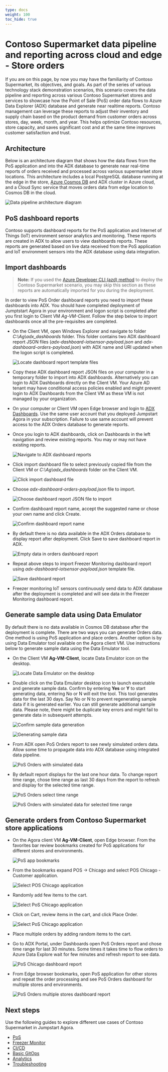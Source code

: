 ```yaml
---
type: docs
weight: 100
toc_hide: true
---
```


# Contoso Supermarket data pipeline and reporting across cloud and edge - Store orders

If you are on this page, by now you may have the familiarity of Contoso Supermarket, its objectives, and goals. As part of the series of various technology stack demonstration scenarios, this scenario covers the data pipeline and reporting across various Contoso Supermarket stores and services to showcase how the Point of Sale (PoS) order data flows to Azure Data Explorer (ADX) database and generate near realtime reports. Contoso management can leverage these reports to adjust their inventory and supply chain based on the product demand from customer orders across stores, day, week, month, and year. This helps optimize Contoso resources, store capacity, and saves significant cost and at the same time improves customer satisfaction and trust.

## Architecture

Below is an architecture diagram that shows how the data flows from the PoS application and into the ADX database to generate near real-time reports of orders received and processed across various supermarket store locations. This architecture includes a local PostgreSQL database running at the edge in the store, [Azure Cosmos DB](https://learn.microsoft.com/azure/cosmos-db/introduction) and ADX cluster in Azure cloud, and a Cloud Sync service that moves orders data from edge location to Cosmos DB in the cloud.

![Data pipeline architecture diagram](./img/contoso_supermarket_pos_service_architecture.png)

## PoS dashboard reports

Contoso supports dashboard reports for the PoS application and Internet of Things (IoT) environment sensor analytics and monitoring. These reports are created in ADX to allow users to view dashboards reports. These reports are generated based on live data received from the PoS application and IoT environment sensors into the ADX database using data integration.

## Import dashboards

> **Note:** If you used the [Azure Developer CLI (azd) method](https://github.com/microsoft/azure_arc/blob/jumpstart_ag/docs/azure_jumpstart_ag/contoso_supermarket/deployment/_index.md#deployment-via-azure-developer-cli-experimental) to deploy the Contoso Supermarket scenario, you may skip this section as these reports are automatically imported for you during the deployment.

In order to view PoS Order dashboard reports you need to import these dashboards into ADX. You should have completed deployment of Jumptstart Agora in your environment and logon script is completed after you first login to Client VM _Ag-VM-Client_. Follow the step below to import dashboards once all the pre-requisites are completed.

- On the Client VM, open Windows Explorer and navigate to folder _C:\Ag\adx_dashboards_ folder. This folder contains two ADX dashboard report JSON files (_adx-dashboard-iotsensor-payload.json_ and _adx-dashboard-orders-payload.json_) with ADX name and URI updated when the logon script is completed.

  ![Locate dashboard report template files](./img/adx_dashboard_report_files.png)

- Copy these ADX dashboard report JSON files on your computer in a temporary folder to import into ADX dashboards. Alternatively you can login to ADX Dashboards directly on the Client VM. Your Azure AD tenant may have conditional access policies enabled and might prevent login to ADX Dashboards from the Client VM as these VM is not managed by your organization.

- On your computer or Client VM open Edge browser and login to [ADX Dashboards](https://dataexplorer.azure.com/). Use the same user account that you deployed Jumpstart Agora in your subscription. Failure to use same account will prevent access to the ADX Orders database to generate reports.

- Once you login to ADX dashboards, click on Dashboards in the left navigation and review existing reports. You may or may not have existing reports.

  ![Navigate to ADX dashboard reports](./img/adx_view_dashboards.png)

- Click import dashboard file to select previously copied file from the Client VM or _C:\Ag\adx_dashboards_ folder on the Client VM.

  ![Click import dashboard file](./img/adx_import_dashboard_file.png)

- Choose _adx-dashboard-orders-payload.json_ file to import.

  ![Choose dashboard report JSON file to import](./img/adx_select_dashboard_file.png)

- Confirm dashboard report name, accept the suggested name or chose your own name and click Create.

  ![Confirm dashboard report name](./img/adx_confirm_dashboard_report_name.png)

- By default there is no data available in the ADX Orders database to display report after deployment. Click Save to save dashboard report in ADX.

  ![Empty data in orders dashboard report](./img/adx_orders_report_empty_data.png)

- Repeat above steps to import Freezer Monitoring dashboard report using _adx-dashboard-iotsensor-payload.json_ template file.

  ![Save dashboard report](./img/adx_iot_report_withdata.png)

- Freezer monitoring IoT sensors continuously send data to ADX database after the deployment is completed and will see data in the Freezer Monitoring dashboard report.

## Generate sample data using Data Emulator

By default there is no data available in Cosmos DB database after the deployment is complete. There are two ways you can generate Orders data. One method is using PoS application and place orders. Another option is by using Data Emulator tool available on the Agora client VM. Use instructions below to generate sample data using the Data Emulator tool.

- On the Client VM **Ag-VM-Client**, locate Data Emulator icon on the desktop.

  ![Locate Data Emulator on the desktop](./img/locate_data_emulator_desktop.png)

- Double click on the Data Emulator desktop icon to launch executable and generate sample data. Confirm by entering **Yes** or **Y** to start generating data, entering No or N will exit the tool. This tool generates data for the last 30 days. Say No or N to prevent regenerating sample data if it is generated earlier. You can still generate additional sample data. Please note, there might be duplicate key errors and might fail to generate data in subsequent attempts.

  ![Confirm sample data generation](./img/confirm_sample_data_generation.png)

  ![Generating sample data](./img/sample_data_generation.png)

- From ADX open PoS Orders report to see newly simulated orders data. Allow some time to propagate data into ADX database using integrated data pipeline.

  ![PoS Orders with simulated data](./img/adx_posorders_with_simulated_data.png)

- By default report displays for the last one hour data. To change report time range, chose time range as last 30 days from the report to refresh and display for the selected time range.

  ![PoS Orders select time range](./img/adx_orders_report_select_timerange.png)

  ![PoS Orders with simulated data for selected time range](./img/adx_posorders_with_simulated_data_selected_timerange.png)

## Generate orders from Contoso Supermarket store applications

- On the Agora client VM **Ag-VM-Client**, open Edge browser. From the favorites bar review bookmarks created for PoS applications for different stores and environments.

  ![PoS app bookmarks](./img/pos_app_edge_bookmarks.png)

- From the bookmarks expand POS -> Chicago and select POS Chicago - Customer application.

  ![Select POS Chicago application](./img/pos_app_edge_select_pos_chicago_customer.png)

- Randomly add few items to the cart.

  ![Select PoS Chicago application](./img/chicago_pos_app_customer.png)

- Click on Cart, review items in the cart, and click Place Order.

  ![Select PoS Chicago application](./img/pos_chicago_customer_place_order.png)

- Place multiple orders by adding random items to the cart.

- Go to ADX Portal, under Dashboards open PoS Orders report and chose time range for last 30 minutes. Some times it takes time to flow orders to Azure Data Explore wait for few minutes and refresh report to see data.

  ![PoS Chicago dashboard report](./img/pos_chicago_customer_report.png)

- From Edge browser bookmarks, open PoS application for other stores and repeat the order processing and see PoS Orders dashboard for multiple stores and environments.

  ![PoS Orders multiple stores dashboard report](./img/pos_orders_multiplestores_report.png)

## Next steps

Use the following guides to explore different use cases of Contoso Supermarket in Jumpstart Agora.

- [PoS](https://placeholder)
- [Freezer Monitor](https://placeholder)
- [CI/CD](https://placeholder)
- [Basic GitOps](https://placeholder)
- [Analytics](https://analytics)
- [Troubleshooting](https://troubleshooting)
